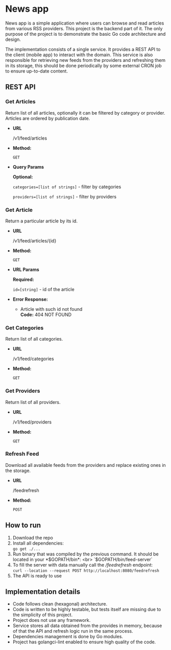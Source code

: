 # News app

News app is a simple application where users can browse and read articles from various RSS providers. 
This project is the backend part of it. The only purpose of the project is to demonstrate the basic Go code architecture and design.

The implementation consists of a single service. It provides a REST API to the client (mobile app) to interact with the domain. This service is also responsible for retrieving new feeds from the providers and refreshing them in its storage, this should be done periodically by some external CRON job to ensure up-to-date content.

## REST API

### Get Articles

  Return list of all articles, optionally it can be filtered by category or provider. Articles are ordered by publication date.

* **URL**

  /v1/feed/articles

* **Method:**
  
  `GET`
  
* **Query Params**

   **Optional:**
 
   `categories=[list of strings]` - filter by categories
   
   `providers=[list of strings]` - filter by providers

### Get Article

  Return a particular article by its id.

* **URL**

  /v1/feed/articles/{id}

* **Method:**
  
  `GET`
  
* **URL Params**

   **Required:**
 
   `id=[string]` - id of the article

* **Error Response:**

  * Article with such id not found <br />
    **Code:** 404 NOT FOUND

### Get Categories

  Return list of all categories.

* **URL**

  /v1/feed/categories

* **Method:**
  
  `GET`

### Get Providers

  Return list of all providers.

* **URL**

  /v1/feed/providers

* **Method:**
  
  `GET`

### Refresh Feed

  Download all available feeds from the providers and replace existing ones in the storage.

* **URL**

  /feedrefresh

* **Method:**
  
  `POST`

## How to run

1. Download the repo
2. Install all dependencies: <br> `go get ./...`
3. Run binary that was compiled by the previous command. It should be located in your *$GOPATH/bin*: <br> `$GOPATH/bin/feed-server`
4. To fill the server with data manually call the */feedrefresh* endpoint: <br> `curl --location --request POST http://localhost:8080/feedrefresh`
5. The API is ready to use

## Implementation details

* Code follows clean (hexagonal) architecture.
* Code is written to be highly testable, but tests itself are missing due to the simplicity of this project.
* Project does not use any framework.
* Service stores all data obtained from the provides in memory, because of that the API and refresh logic run in the same process.
* Dependencies management is done by Go modules.
* Project has golangci-lint enabled to ensure high quality of the code.
